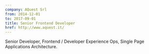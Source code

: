 ```yaml
---
company: AQuest Srl
from: 2014-12-01
to: 2017-09-01
title: Senior Frontend Developer
href: http://www.aquest.it/
---
```


Senior Developer, Frontend / Developer Experience Ops, Single Page Applications Architecture.

